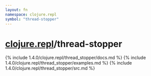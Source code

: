 ```yaml
---
layout: fn
namespace: clojure.repl
symbol: "thread-stopper"
---
```


# [clojure.repl](../)/thread-stopper

{% include 1.4.0/clojure.repl/thread_stopper/docs.md %}
{% include 1.4.0/clojure.repl/thread_stopper/examples.md %}
{% include 1.4.0/clojure.repl/thread_stopper/src.md %}

